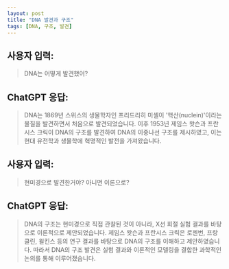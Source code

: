 ```yaml
---
layout: post
title: "DNA 발견과 구조"
tags: [DNA, 구조, 발견]
---
```


## 사용자 입력:
> DNA는 어떻게 발견했어?

## ChatGPT 응답:
> DNA는 1869년 스위스의 생물학자인 프리드리히 미셸이 '핵산(nuclein)'이라는 물질을 발견하면서 처음으로 발견되었습니다. 이후 1953년 제임스 왓슨과 프란시스 크릭이 DNA의 구조를 발견하여 DNA의 이중나선 구조를 제시하였고, 이는 현대 유전학과 생물학에 혁명적인 발전을 가져왔습니다.

## 사용자 입력:
> 현미경으로 발견한거야? 아니면 이론으로?

## ChatGPT 응답:
> DNA의 구조는 현미경으로 직접 관찰된 것이 아니라, X선 회절 실험 결과를 바탕으로 이론적으로 제안되었습니다. 제임스 왓슨과 프란시스 크릭은 로젠번, 프랑클린, 윌킨스 등의 연구 결과를 바탕으로 DNA의 구조를 이해하고 제안하였습니다. 따라서 DNA의 구조 발견은 실험 결과와 이론적인 모델링을 결합한 과학적인 논의를 통해 이루어졌습니다.

